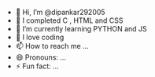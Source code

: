 - 👋 Hi, I’m @dipankar292005
- 👀 I completed C , HTML and CSS
- 🌱 I’m currently learning PYTHON and JS
- 💞️ I love coding
- 📫 How to reach me ...
- 😄 Pronouns: ...
- ⚡ Fun fact: ...

<!---
dipankar292005/dipankar292005 is a ✨ special ✨ repository because its `README.md` (this file) appears on your GitHub profile.
You can click the Preview link to take a look at your changes.
--->
